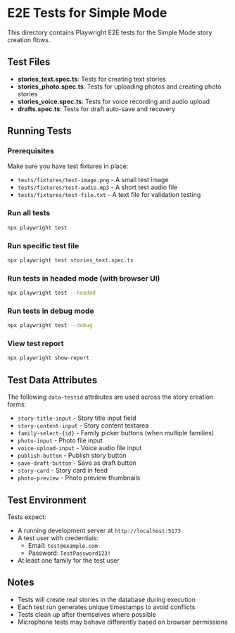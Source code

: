 # E2E Tests for Simple Mode

This directory contains Playwright E2E tests for the Simple Mode story creation flows.

## Test Files

- **stories_text.spec.ts**: Tests for creating text stories
- **stories_photo.spec.ts**: Tests for uploading photos and creating photo stories
- **stories_voice.spec.ts**: Tests for voice recording and audio upload
- **drafts.spec.ts**: Tests for draft auto-save and recovery

## Running Tests

### Prerequisites

Make sure you have test fixtures in place:
- `tests/fixtures/test-image.png` - A small test image
- `tests/fixtures/test-audio.mp3` - A short test audio file
- `tests/fixtures/test-file.txt` - A text file for validation testing

### Run all tests
```bash
npx playwright test
```

### Run specific test file
```bash
npx playwright test stories_text.spec.ts
```

### Run tests in headed mode (with browser UI)
```bash
npx playwright test --headed
```

### Run tests in debug mode
```bash
npx playwright test --debug
```

### View test report
```bash
npx playwright show-report
```

## Test Data Attributes

The following `data-testid` attributes are used across the story creation forms:

- `story-title-input` - Story title input field
- `story-content-input` - Story content textarea
- `family-select-{id}` - Family picker buttons (when multiple families)
- `photo-input` - Photo file input
- `voice-upload-input` - Voice audio file input
- `publish-button` - Publish story button
- `save-draft-button` - Save as draft button
- `story-card` - Story card in feed
- `photo-preview` - Photo preview thumbnails

## Test Environment

Tests expect:
- A running development server at `http://localhost:5173`
- A test user with credentials:
  - Email: `test@example.com`
  - Password: `TestPassword123!`
- At least one family for the test user

## Notes

- Tests will create real stories in the database during execution
- Each test run generates unique timestamps to avoid conflicts
- Tests clean up after themselves where possible
- Microphone tests may behave differently based on browser permissions
